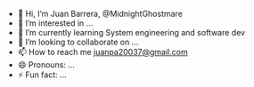 - 👋 Hi, I’m Juan Barrera, @MidnightGhostmare
- 👀 I’m interested in ...
- 🌱 I’m currently learning System engineering and software dev
- 💞️ I’m looking to collaborate on ...
- 📫 How to reach me juanpa20037@gmail.com
- 😄 Pronouns: ...
- ⚡ Fun fact: ...

<!---
MidnightGhostmare/MidnightGhostmare is a ✨ special ✨ repository because its `README.md` (this file) appears on your GitHub profile.
You can click the Preview link to take a look at your changes.
--->
